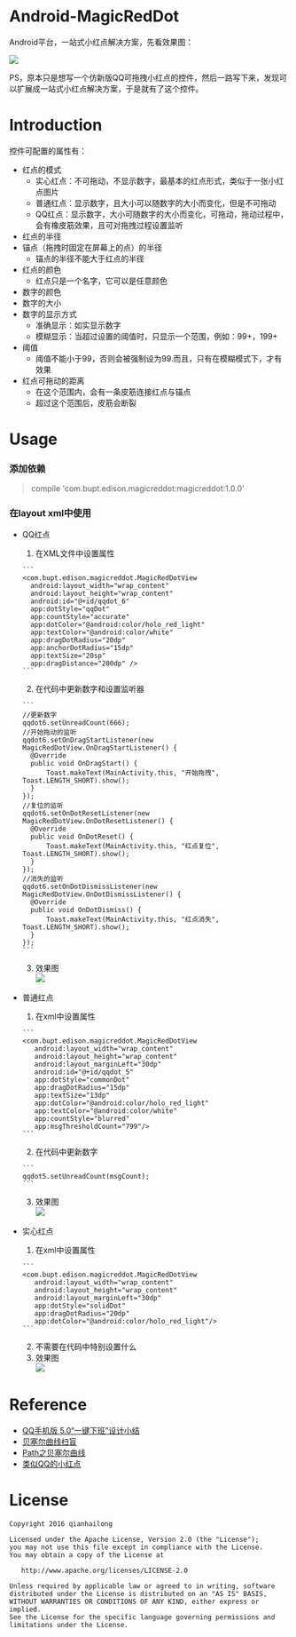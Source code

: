 # Android-MagicRedDot
Android平台，一站式小红点解决方案，先看效果图：

![](https://github.com/kanglongba/MagicRedDot/blob/master/screenshot/QQRedDotView.gif)

PS，原本只是想写一个仿新版QQ可拖拽小红点的控件，然后一路写下来，发现可以扩展成一站式小红点解决方案，于是就有了这个控件。


# Introduction

控件可配置的属性有：

* 红点的模式
    * 实心红点：不可拖动，不显示数字，最基本的红点形式，类似于一张小红点图片
    * 普通红点：显示数字，且大小可以随数字的大小而变化，但是不可拖动
    * QQ红点：显示数字，大小可随数字的大小而变化，可拖动，拖动过程中，会有橡皮筋效果，且可对拖拽过程设置监听
* 红点的半径
* 锚点（拖拽时固定在屏幕上的点）的半径
    * 锚点的半径不能大于红点的半径
* 红点的颜色
    * 红点只是一个名字，它可以是任意颜色
* 数字的颜色
* 数字的大小
* 数字的显示方式
    * 准确显示：如实显示数字
    * 模糊显示：当超过设置的阈值时，只显示一个范围，例如：99+，199+
* 阈值
    * 阈值不能小于99，否则会被强制设为99.而且，只有在模糊模式下，才有效果
* 红点可拖动的距离
    * 在这个范围内，会有一条皮筋连接红点与锚点
    * 超过这个范围后，皮筋会断裂


# Usage

### 添加依赖

> compile 'com.bupt.edison.magicreddot:magicreddot:1.0.0'

### 在layout xml中使用

* QQ红点
    1. 在XML文件中设置属性
   
      ```
      <com.bupt.edison.magicreddot.MagicRedDotView
        android:layout_width="wrap_content"
        android:layout_height="wrap_content"
        android:id="@+id/qqdot_6"
        app:dotStyle="qqDot"
        app:countStyle="accurate"
        app:dotColor="@android:color/holo_red_light"
        app:textColor="@android:color/white"
        app:dragDotRadius="20dp"
        app:anchorDotRadius="15dp"
        app:textSize="20sp"
        app:dragDistance="200dp" />
      ```
    2. 在代码中更新数字和设置监听器
    
      ```
      //更新数字
      qqdot6.setUnreadCount(666);
      //开始拖动的监听
      qqdot6.setOnDragStartListener(new MagicRedDotView.OnDragStartListener() {
        @Override
        public void OnDragStart() {
            Toast.makeText(MainActivity.this, "开始拖拽", Toast.LENGTH_SHORT).show();
        }
      });
      //复位的监听
      qqdot6.setOnDotResetListener(new MagicRedDotView.OnDotResetListener() {
        @Override
        public void OnDotReset() {
            Toast.makeText(MainActivity.this, "红点复位", Toast.LENGTH_SHORT).show();
        }
      });
      //消失的监听
      qqdot6.setOnDotDismissListener(new MagicRedDotView.OnDotDismissListener() {
        @Override
        public void OnDotDismiss() {
            Toast.makeText(MainActivity.this, "红点消失", Toast.LENGTH_SHORT).show();
        }
      });
      ```
    3. 效果图  
      ![](https://github.com/kanglongba/MagicRedDot/blob/master/screenshot/QQRedDotView_qqdot.gif)

* 普通红点
    1. 在xml中设置属性
   
      ```
      <com.bupt.edison.magicreddot.MagicRedDotView
         android:layout_width="wrap_content"
         android:layout_height="wrap_content"
         android:layout_marginLeft="30dp"
         android:id="@+id/qqdot_5"
         app:dotStyle="commonDot"
         app:dragDotRadius="15dp"
         app:textSize="13dp"
         app:dotColor="@android:color/holo_red_light"
         app:textColor="@android:color/white"
         app:countStyle="blurred"
         app:msgThresholdCount="799"/>
      ```
    2. 在代码中更新数字
    
      ```
      qqdot5.setUnreadCount(msgCount);
      ```
    3. 效果图  
      ![](https://github.com/kanglongba/MagicRedDot/blob/master/screenshot/QQRedDotView_updateMsgCount.gif)
    
* 实心红点
    1. 在xml中设置属性
   
      ```
      <com.bupt.edison.magicreddot.MagicRedDotView
         android:layout_width="wrap_content"
         android:layout_height="wrap_content"
         android:layout_marginLeft="30dp"
         app:dotStyle="solidDot"
         app:dragDotRadius="20dp"
         app:dotColor="@android:color/holo_red_light"/>
      ```
    2. 不需要在代码中特别设置什么
    3. 效果图  
      ![](https://github.com/kanglongba/MagicRedDot/blob/master/screenshot/QQRedDotView_solid.png)

    
# Reference

* [QQ手机版 5.0“一键下班”设计小结](https://isux.tencent.com/qq-mobile-off-duty.html)
* [贝塞尔曲线扫盲](http://www.html-js.com/article/1628)
* [Path之贝塞尔曲线](https://github.com/GcsSloop/AndroidNote/blob/master/CustomView/Advance/%5B6%5DPath_Bezier.md)
* [类似QQ的小红点](https://github.com/mabeijianxi/stickyDots)

# License

    Copyright 2016 qianhailong

    Licensed under the Apache License, Version 2.0 (the "License");
    you may not use this file except in compliance with the License.
    You may obtain a copy of the License at

       http://www.apache.org/licenses/LICENSE-2.0

    Unless required by applicable law or agreed to in writing, software
    distributed under the License is distributed on an "AS IS" BASIS,
    WITHOUT WARRANTIES OR CONDITIONS OF ANY KIND, either express or implied.
    See the License for the specific language governing permissions and
    limitations under the License.




